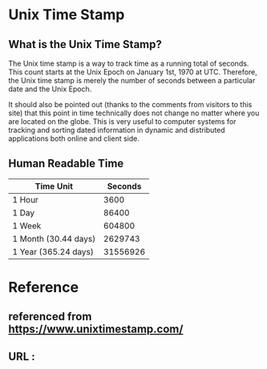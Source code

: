 # Unix Time Stamp

## What is the Unix Time Stamp?

The Unix time stamp is a way to track time as a running total of seconds. This count starts at the Unix Epoch on January 1st, 1970 at UTC. Therefore, the Unix time stamp is merely the number of seconds between a particular date and the Unix Epoch.

It should also be pointed out (thanks to the comments from visitors to this site) that this point in time technically does not change no matter where you are located on the globe. This is very useful to computer systems for tracking and sorting dated information in dynamic and distributed applications both online and client side.

## Human Readable Time

| Time Unit       | Seconds     |
|-----------------|-------------|
| 1 Hour          | 3600        |
| 1 Day           | 86400       |
| 1 Week          | 604800      |
| 1 Month (30.44 days) | 2629743 |
| 1 Year (365.24 days) | 31556926 |

# Reference

## referenced from https://www.unixtimestamp.com/

## URL : 
